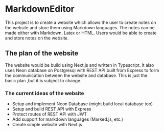 # MarkdownEditor

This project is to create a website which allows the user to create notes on the website and store them using Markdown languages.
The notes can be made either with Markdown, Latex or HTML. Users would be able to create and store notes on the website.

## The plan of the website

The website would be build using Next.js and written in Typescript.
It also uses Neon database on Postgresql with REST API built from Express to form the communication
between the website and database. This is just the basic plan ,but it is subject to change.

### The current ideas of the website

- Setup and implement Neon Database (might build local database too)
- Setup and build REST API with Express
- Protect routes of REST API with JWT
- Add support for markdown languages (Marked.js, etc.)
- Create simple website with Next.js

